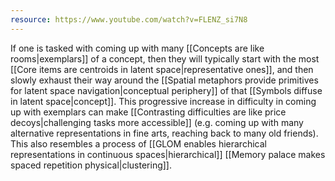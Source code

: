 ```yaml
---
resource: https://www.youtube.com/watch?v=FLENZ_si7N8
---
```


If one is tasked with coming up with many [[Concepts are like rooms|exemplars]] of a concept, then they will typically start with the most [[Core items are centroids in latent space|representative ones]], and then slowly exhaust their way around the [[Spatial metaphors provide primitives for latent space navigation|conceptual periphery]] of that [[Symbols diffuse in latent space|concept]]. This progressive increase in difficulty in coming up with exemplars can make [[Contrasting difficulties are like price decoys|challenging tasks more accessible]] (e.g. coming up with many alternative representations in fine arts, reaching back to many old friends). This also resembles a process of [[GLOM enables hierarchical representations in continuous spaces|hierarchical]] [[Memory palace makes spaced repetition physical|clustering]].